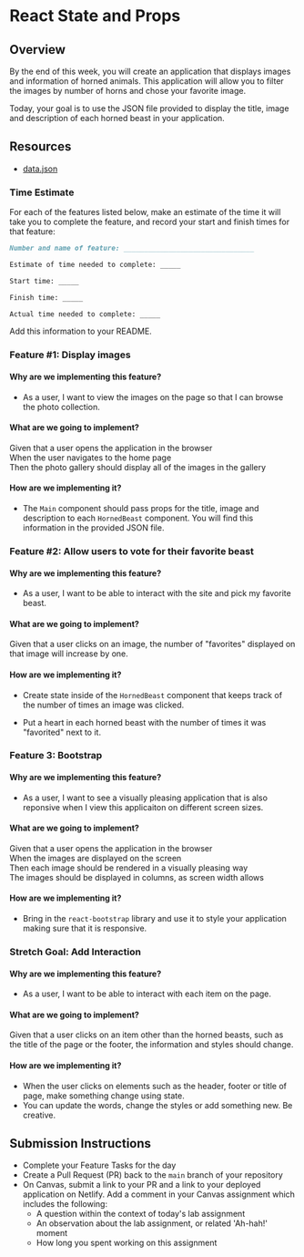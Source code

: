 # React State and Props

## Overview

By the end of this week, you will create an application that displays images and information of horned animals. This application will allow you to filter the images by number of horns and chose your favorite image.

Today, your goal is to use the JSON file provided to display the title, image and description of each horned beast in your application.

## Resources

- [data.json](./assets/data.json)

### Time Estimate

For each of the features listed below, make an estimate of the time it will take you to complete the feature, and record your start and finish times for that feature:

```md
Number and name of feature: ________________________________

Estimate of time needed to complete: _____

Start time: _____

Finish time: _____

Actual time needed to complete: _____
```

Add this information to your README.

### Feature #1: Display images

#### Why are we implementing this feature?

- As a user, I want to view the images on the page so that I can browse the photo collection.

#### What are we going to implement?

Given that a user opens the application in the browser  
When the user navigates to the home page  
Then the photo gallery should display all of the images in the gallery

#### How are we implementing it?

- The `Main` component should pass props for the title, image and description to each `HornedBeast` component. You will find this information in the provided JSON file.

### Feature #2: Allow users to vote for their favorite beast

#### Why are we implementing this feature?

- As a user, I want to be able to interact with the site and pick my favorite beast.

#### What are we going to implement?

Given that a user clicks on an image, the number of "favorites" displayed on that image will increase by one.

#### How are we implementing it?

- Create state inside of the `HornedBeast` component that keeps track of the number of times an image was clicked.

- Put a heart in each horned beast with the number of times it was "favorited" next to it.

### Feature 3: Bootstrap

#### Why are we implementing this feature?

- As a user, I want to see a visually pleasing application that is also reponsive when I view this applicaiton on different screen sizes.

#### What are we going to implement?

Given that a user opens the application in the browser  
When the images are displayed on the screen  
Then each image should be rendered in a visually pleasing way  
The images should be displayed in columns, as screen width allows

#### How are we implementing it?

- Bring in the `react-bootstrap` library and use it to style your application making sure that it is responsive.

### Stretch Goal: Add Interaction

#### Why are we implementing this feature?

- As a user, I want to be able to interact with each item on the page.

#### What are we going to implement?

Given that a user clicks on an item other than the horned beasts, such as the title of the page or the footer, the information and styles should change.

#### How are we implementing it?

- When the user clicks on elements such as the header, footer or title of page, make something change using state.
- You can update the words, change the styles or add something new. Be creative.

## Submission Instructions

- Complete your Feature Tasks for the day
- Create a Pull Request (PR) back to the `main` branch of your repository
- On Canvas, submit a link to your PR and a link to your deployed application on Netlify. Add a comment in your Canvas assignment which includes the following:
  - A question within the context of today's lab assignment
  - An observation about the lab assignment, or related 'Ah-hah!' moment
  - How long you spent working on this assignment
